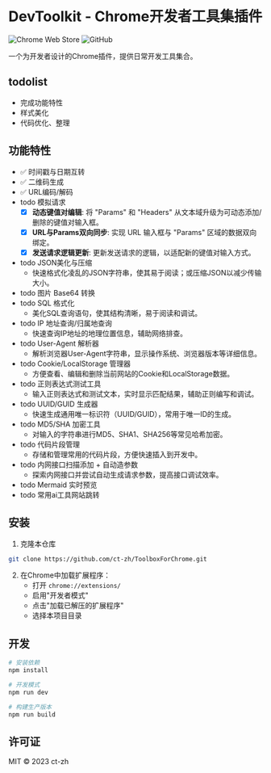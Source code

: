 # DevToolkit - Chrome开发者工具集插件

![Chrome Web Store](https://img.shields.io/chrome-web-store/v/your-extension-id-here) 
![GitHub](https://img.shields.io/github/license/ct-zh/ToolboxForChrome)

一个为开发者设计的Chrome插件，提供日常开发工具集合。

## todolist
- 完成功能特性
- 样式美化
- 代码优化、整理

## 功能特性
- ✅ 时间戳与日期互转
- ✅ 二维码生成
- ✅ URL编码/解码
- todo 模拟请求
  - [x] **动态键值对编辑**: 将 "Params" 和 "Headers" 从文本域升级为可动态添加/删除的键值对输入框。
  - [x] **URL与Params双向同步**: 实现 URL 输入框与 "Params" 区域的数据双向绑定。
  - [x] **发送请求逻辑更新**: 更新发送请求的逻辑，以适配新的键值对输入方式。
- todo JSON美化与压缩
  - 快速格式化凌乱的JSON字符串，使其易于阅读；或压缩JSON以减少传输大小。
- todo 图片 Base64 转换
- todo SQL 格式化
  - 美化SQL查询语句，使其结构清晰，易于阅读和调试。
- todo IP 地址查询/归属地查询
  - 快速查询IP地址的地理位置信息，辅助网络排查。
- todo User-Agent 解析器
  - 解析浏览器User-Agent字符串，显示操作系统、浏览器版本等详细信息。
- todo Cookie/LocalStorage 管理器
  - 方便查看、编辑和删除当前网站的Cookie和LocalStorage数据。
- todo 正则表达式测试工具
  - 输入正则表达式和测试文本，实时显示匹配结果，辅助正则编写和调试。
- todo UUID/GUID 生成器
  - 快速生成通用唯一标识符（UUID/GUID），常用于唯一ID的生成。
- todo MD5/SHA 加密工具
  - 对输入的字符串进行MD5、SHA1、SHA256等常见哈希加密。
- todo 代码片段管理
  - 存储和管理常用的代码片段，方便快速插入到开发中。
- todo 内网接口扫描添加 + 自动造参数
  - 探索内网接口并尝试自动生成请求参数，提高接口调试效率。
- todo Mermaid 实时预览
- todo 常用ai工具网站跳转

## 安装
1. 克隆本仓库
```bash
git clone https://github.com/ct-zh/ToolboxForChrome.git
```
2. 在Chrome中加载扩展程序：
   - 打开 `chrome://extensions/`
   - 启用"开发者模式"
   - 点击"加载已解压的扩展程序"
   - 选择本项目目录

## 开发
```bash
# 安装依赖
npm install

# 开发模式
npm run dev

# 构建生产版本
npm run build
```

## 许可证
MIT © 2023 ct-zh